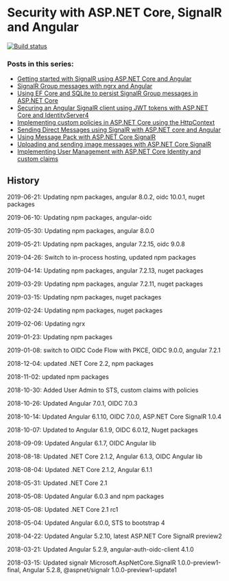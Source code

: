 # Security with ASP.NET Core, SignalR and Angular

[![Build status](https://ci.appveyor.com/api/projects/status/y3m83q53ql5g3ywl?svg=true)](https://ci.appveyor.com/project/damienbod/aspnetcoreangularsignalrsecurity)


### Posts in this series:

<ul>	
	
<li><a href="https://damienbod.com/2017/09/12/getting-started-with-signalr-using-asp-net-core-and-angular/">Getting started with SignalR using ASP.NET Core and Angular</a></li>
<li><a href="https://damienbod.com/2017/09/18/signalr-group-messages-with-ngrx-and-angular/">SignalR Group messages with ngrx and Angular</a></li>
<li><a href="https://damienbod.com/2017/09/29/using-ef-core-and-sqlite-to-persist-signalr-group-messages-in-asp-net-core/">Using EF Core and SQLite to persist SignalR Group messages in ASP.NET Core</a></li>
<li><a href="https://damienbod.com/2017/10/16/securing-an-angular-signalr-client-using-jwt-tokens-with-asp-net-core-and-identityserver4/">Securing an Angular SignalR client using JWT tokens with ASP.NET Core and IdentityServer4</a></li>
<li><a href="https://damienbod.com/2017/10/23/implementing-custom-policies-in-asp-net-core-using-the-httpcontext/">Implementing custom policies in ASP.NET Core using the HttpContext</a></li>
<li><a href="https://damienbod.com/2017/12/05/sending-direct-messages-using-signalr-with-asp-net-core-and-angular/">Sending Direct Messages using SignalR with ASP.NET core and Angular</a> </li>
<li><a href="https://damienbod.com/2018/03/19/using-message-pack-with-asp-net-core-signalr/">Using Message Pack with ASP.NET Core SignalR</a> </li>
<li><a href="https://damienbod.com/2018/05/13/uploading-and-sending-image-messages-with-asp-net-core-signalr/">Uploading and sending image messages with ASP.NET Core SignalR</a></li>
<li><a href="https://damienbod.com/2018/10/30/implementing-user-management-with-asp-net-core-identity-and-custom-claims/">Implementing User Management with ASP.NET Core Identity and custom claims</a></li>
</ul>

## History

2019-06-21: Updating npm packages, angular 8.0.2, oidc 10.0.1, nuget packages

2019-06-10: Updating npm packages, angular-oidc

2019-05-30: Updating npm packages, angular 8.0.0

2019-05-21: Updating npm packages, angular 7.2.15, oidc 9.0.8

2019-04-26: Switch to in-process hosting, updated npm packages

2019-04-14: Updating npm packages, angular 7.2.13, nuget packages 

2019-03-29: Updating npm packages, angular 7.2.11, nuget packages 

2019-03-15: Updating npm packages, nuget packages 

2019-02-24: Updating npm packages, nuget packages 

2019-02-06: Updating ngrx 

2019-01-23: Updating npm packages

2019-01-08: switch to OIDC Code Flow with PKCE, OIDC 9.0.0, angular 7.2.1

2018-12-04: updated .NET Core 2.2, npm packages

2018-11-02: updated npm packages

2018-10-30: Added User Admin to STS, custom claims with policies

2018-10-26: Updated  Angular 7.0.1, OIDC 7.0.3

2018-10-14: Updated  Angular 6.1.10, OIDC 7.0.0, ASP.NET Core SignalR 1.0.4

2018-10-07: Updated to Angular 6.1.9, OIDC 6.0.12, Nuget packages

2018-09-09: Updated Angular 6.1.7, OIDC Angular lib

2018-08-18: Updated .NET Core 2.1.2, Angular 6.1.3, OIDC Angular lib

2018-08-04: Updated .NET Core 2.1.2, Angular 6.1.1

2018-05-31: Updated .NET Core 2.1

2018-05-08: Updated Angular 6.0.3 and npm packages

2018-05-08: Updated .NET Core 2.1 rc1

2018-05-04: Updated Angular 6.0.0, STS to bootstrap 4

2018-04-22: Updated Angular 5.2.10, latest ASP.NET Core SignalR preview2

2018-03-21: Updated Angular 5.2.9, angular-auth-oidc-client 4.1.0

2018-03-15: Updated signalr Microsoft.AspNetCore.SignalR 1.0.0-preview1-final, Angular 5.2.8, @aspnet/signalr 1.0.0-preview1-update1

